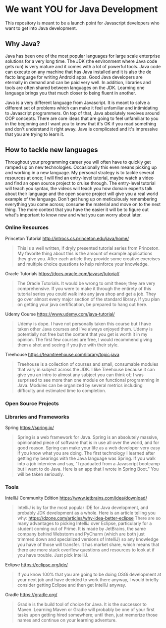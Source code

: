 We want YOU for Java Development
================================
This repository is meant to be a launch point for Javascript developers who want
to get into Java development.

## Why Java?
Java has been one of the most popular languages for large scale
enterprise solutions for a very long time. The JDK (the environment where Java
code gets run) is very mature and it comes with a lot of powerful tools. Java
code can execute on any machine that has Java installed and it is also the
de facto language for writing Android apps. Good Java developers are eternally
in demand and can be paid very well. In addition, libraries and tools are often
shared between languages on the JDK. Learning one language brings you that much
closer to being fluent in another.

Java is a very different language from Javascript. It is meant to solve a different
set of problems which can make it feel unfamiliar and intimidating to Javascript programmers.
On top of that, Java absolutely revolves around OOP concepts. There are core
ideas that are going to feel unfamiliar to you in the beginning and I want you
to know that it's OK if you read something and don't understand it right
away. Java is complicated and it's impressive that you are trying to learn it.

## How to tackle new languages
Throughout your programming career you will often have to quickly get ramped up
on new technologies. Occasionally this even means picking up and working in a
new language. My personal strategy is to tackle several resources at once; I will
find an entry-level tutorial, maybe watch a video and find an open source project
to cruise through. The entry-level tutorial will teach you syntax, the videos will
teach you how domain experts talk about their language and the open source project
will give you a real world example of the language. Don't get hung up on meticulously
remembering everything you come across; consume the material and move on to the
next thing. The more context that you have the easier it will be to figure out
what's important to know now and what you can worry about later.

### Online Resources
Princeton Tutorial http://introcs.cs.princeton.edu/java/home/
> This is a well written, if dryly presented tutorial series from Princeton. My
favorite thing about this is the amount of example applications they give you. After
each article they provide some creative exercises and multiple choice questions to
help reinforce your knowledge.

Oracle Tutorials https://docs.oracle.com/javase/tutorial/
> The Oracle Tutorials. It would be wrong to omit these; they are very comprehensive.
If you were to make it through the entirety of this tutorial series you could walk
into any java shop and get a job. They go over almost every major section of the
standard library. If you plan on getting your java certification, be prepared to
hang out here.

Udemy Course https://www.udemy.com/java-tutorial/
> Udemy is dope. I have not personally taken this course but I have taken other
Java courses and I've always enjoyed them. Udemy is potentially not free but the
content that you get is worth it in my opinion. The first few courses are free, I
would recommend giving them a shot and seeing if you jive with their style.

Treehouse https://teamtreehouse.com/library/topic:java
> Treehouse is a collection of courses and small, consumable modules that vary
in subject across the JDK. I like Treehouse because it can give you an intro to
almost any subject you can think of; I was surprised to see more than one module
on functional programming in Java. Modules can be organized by several metrics
including difficulty and estimated time to completion.

### Open Source Projects


### Libraries and Frameworks

Spring https://spring.io/
> Spring is a web framework for Java. Spring is an absolutely massive, opinionated
piece of software that is in use all over the world, and for good reason. Spring
can make your life as a web developer very easy if you know what you are doing.
The first technology I learned after getting my bearings with the Java language
was Spring. If you walk into a job interview and say, "I graduated from a Javascript
bootcamp but I want to do Java. Here is an app that I wrote in Spring Boot." You
will be taken seriously.

### Tools

IntelliJ Community Edition https://www.jetbrains.com/idea/download/
> IntelliJ is by far the most popular IDE for Java development, and probably
JDK development as a whole. Here is an article telling you why:
https://dzone.com/articles/why-idea-better-eclipse There are so many advantages
to picking IntelliJ over Eclipse, particularly for a student coming out of Prime.
It is made by JetBrains, the same company behind Webstorm and PyCharm (which are
both just trimmed down and specialized versions of IntelliJ) so any knowledge
you have of those will transfer. It has market share, which means that there are
more stack overflow questions and resources to look at if you have trouble.
Just pick IntelliJ.

Eclipse https://eclipse.org/ide/
> If you know 100% that you are going to be doing OSGi development at your next
job and have decided to work there anyway, I would briefly consider getting Eclipse
and then get IntelliJ anyway.

Gradle https://gradle.org/
> Gradle is the build tool of choice for Java. It is the successor to Maven.
Learning Maven or Gradle will probably be one of your first tasks upon getting
hired somewhere; until then, just memorize those names and continue on your
learning adventure.
